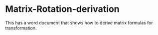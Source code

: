 # Matrix-Rotation-derivation
This has a word document that shows how to derive matrix formulas for transformation.
